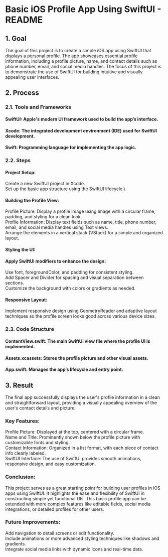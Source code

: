 # Basic iOS Profile App Using SwiftUI - README
## 1. Goal
The goal of this project is to create a simple iOS app using SwiftUI that displays a personal profile. The app showcases essential profile information, including a profile picture, name, and contact details such as phone number, email, and social media handles. The focus of this project is to demonstrate the use of SwiftUI for building intuitive and visually appealing user interfaces.

## 2. Process
### 2.1. Tools and Frameworks
#### SwiftUI: Apple's modern UI framework used to build the app’s interface.
#### Xcode: The integrated development environment (IDE) used for SwiftUI development.
#### Swift: Programming language for implementing the app logic.
### 2.2. Steps
#### Project Setup:

Create a new SwiftUI project in Xcode.\
Set up the basic app structure using the SwiftUI lifecycle.\
#### Building the Profile View:

Profile Picture: Display a profile image using Image with a circular frame, padding, and styling for a clean look.\
Profile Information: Display text fields such as name, title, phone number, email, and social media handles using Text views.\
Arrange the elements in a vertical stack (VStack) for a simple and organized layout.
#### Styling the UI:

#### Apply SwiftUI modifiers to enhance the design:
Use font, foregroundColor, and padding for consistent styling.\
Add Spacer and Divider for spacing and visual separation between sections.\
Customize the background with colors or gradients as needed.
#### Responsive Layout:

Implement responsive design using GeometryReader and adaptive layout techniques so the profile screen looks good across various device sizes.
### 2.3. Code Structure
#### ContentView.swift: The main SwiftUI view file where the profile UI is implemented.
#### Assets.xcassets: Stores the profile picture and other visual assets.
#### App.swift: Manages the app’s lifecycle and entry point.
## 3. Result
The final app successfully displays the user's profile information in a clean and straightforward layout, providing a visually appealing overview of the user's contact details and picture.

### Key Features:
Profile Picture: Displayed at the top, centered with a circular frame.\
Name and Title: Prominently shown below the profile picture with customizable fonts and styling.\
Contact Information: Organized in a list format, with each piece of contact info clearly labeled.\
SwiftUI Interface: The use of SwiftUI provides smooth animations, responsive design, and easy customization.
### Conclusion:
This project serves as a great starting point for building user profiles in iOS apps using SwiftUI. It highlights the ease and flexibility of SwiftUI in constructing simple yet functional UIs. This basic profile app can be extended with more complex features like editable fields, social media integrations, or detailed profiles for other users.

### Future Improvements:
Add navigation to detail screens or edit functionality.\
Include animations or more advanced styling techniques like shadows and gradients.\
Integrate social media links with dynamic icons and real-time data.
